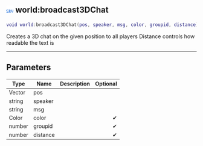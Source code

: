 ## ![server](.gitbook/assets/server.png) world:broadcast3DChat


```lua
void world:broadcast3DChat(pos, speaker, msg, color, groupid, distance)
```

Creates a 3D chat on the given position to all players
Distance controls how readable the text is


------
## Parameters

| Type   | Name | Description              | Optional |
| ------ | ---- | ------------------------ | -------: |
| Vector | pos |  |  |
| string | speaker |  |  |
| string | msg |  |  |
| Color | color |  | ✔ |
| number | groupid |  | ✔ |
| number | distance |  | ✔ |


